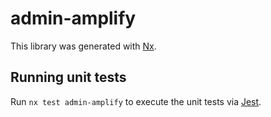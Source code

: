 # admin-amplify

This library was generated with [Nx](https://nx.dev).

## Running unit tests

Run `nx test admin-amplify` to execute the unit tests via [Jest](https://jestjs.io).
